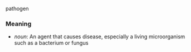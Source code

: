 pathogen
### Meaning
+ _noun_: An agent that causes disease, especially a living microorganism such as a bacterium or fungus
